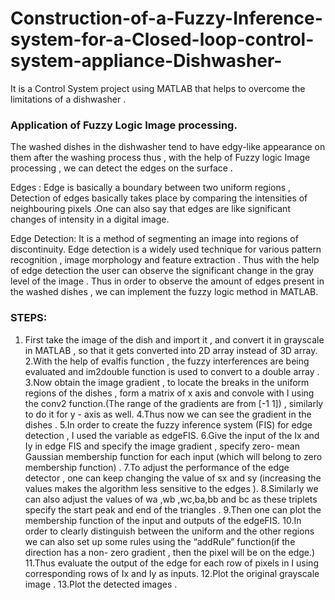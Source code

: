 # Construction-of-a-Fuzzy-Inference-system-for-a-Closed-loop-control-system-appliance-Dishwasher-
It is a Control System project using MATLAB that helps to overcome the limitations of a dishwasher .
### Application of  Fuzzy Logic Image processing.
The washed dishes in the dishwasher tend to have edgy-like appearance on them after the washing process thus , with the help of Fuzzy logic Image processing , we can detect the edges on the surface .

Edges :
Edge is basically a boundary between two uniform regions , Detection of edges basically takes place by comparing the intensities of neighbouring pixels .One can also say that edges are like significant changes of intensity in a digital image.

Edge Detection:
It is a method of segmenting an image into regions of discontinuity. 
Edge detection is a widely used technique for various pattern recognition , image morphology and feature extraction .
Thus with the help of edge detection the user can observe the significant change in the gray level of the image .
Thus in order to observe the amount of edges present in the washed dishes , we can implement the fuzzy logic method in MATLAB.

### STEPS: 
      
1. First take the image of the dish and import it , and convert it in grayscale in MATLAB , so that it gets converted into 2D array instead of 3D array.
2.With the help of evalfis function , the fuzzy interferences are being evaluated and im2double function is used to convert to a double array .
3.Now obtain the image gradient , to locate the breaks in the uniform regions of the dishes  , form a matrix of x axis  and convole with I using the conv2 function.(The range of the gradients are from [-1 1]) , similarly to do it for y - axis as well.
4.Thus now we can see the gradient in the dishes .
5.In order to create the fuzzy inference system (FIS) for edge detection , I used the variable as edgeFIS.
6.Give the input of the Ix and Iy in edge FIS and specify the image gradient , specify zero- mean Gaussian membership function for each input (which will belong to zero membership function) .
7.To adjust the performance of the  edge detector , one can keep changing the value of sx and sy (increasing the values makes the algorithm less sensitive to the edges ).
8.Similarly we can also adjust the values of wa ,wb ,wc,ba,bb and bc as these triplets specify the start peak and end of the triangles .
9.Then one can plot the membership function of the input and outputs of the edgeFIS.
10.In order to clearly  distinguish between the uniform and the other regions we can also set up some rules using the “addRule” function(if the direction has a non- zero gradient , then the pixel will be on the edge.)
11.Thus evaluate the output of the edge for each row of pixels in I using corresponding rows of Ix and Iy as inputs.
12.Plot the original grayscale image .
13.Plot the detected images .


